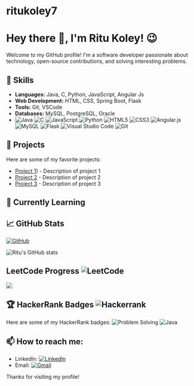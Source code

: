 # ritukoley7

# Hey there 👋, I'm Ritu Koley! 😉

Welcome to my GitHub profile! I'm a software developer passionate about technology, open-source contributions, and solving interesting problems. 

## 🌟 Skills
- **Languages:** Java, C, Python, JavaScript, Angular Js
- **Web Development:** HTML, CSS, Spring Boot, Flask
- **Tools:** Git, VSCode
- **Databases:** MySQL, PostgreSQL, Oracle
- ![Java](https://img.shields.io/badge/Java-ED8B00?style=for-the-badge&logo=java&logoColor=white)
![C](https://img.shields.io/badge/c-%2300599C.svg?style=for-the-badge&logo=c&logoColor=white)
![JavaScript](https://img.shields.io/badge/JavaScript-F7DF1E?style=for-the-badge&logo=javascript&logoColor=black)
![Python](https://img.shields.io/badge/Python-3776AB?style=for-the-badge&logo=python&logoColor=white)
![HTML5](https://img.shields.io/badge/html5-%23E34F26.svg?style=for-the-badge&logo=html5&logoColor=white)
![CSS3](https://img.shields.io/badge/css3-%231572B6.svg?style=for-the-badge&logo=css3&logoColor=white)
![Angular.js](https://img.shields.io/badge/angular.js-%23E23237.svg?style=for-the-badge&logo=angularjs&logoColor=white)
![MySQL](https://img.shields.io/badge/mysql-4479A1.svg?style=for-the-badge&logo=mysql&logoColor=white)
![Flask](https://img.shields.io/badge/flask-%23000.svg?style=for-the-badge&logo=flask&logoColor=white)
![Visual Studio Code](https://img.shields.io/badge/Visual%20Studio%20Code-0078d7.svg?style=for-the-badge&logo=visual-studio-code&logoColor=white)
![Git](https://img.shields.io/badge/git-%23F05033.svg?style=for-the-badge&logo=git&logoColor=white)

## 🚀 Projects
Here are some of my favorite projects:

- [Project 1](https://github.com/RituKoley/AmazonClone)) - Description of project 1
- [Project 2](https://github.com/RituKoley/ChatBot) - Description of project 2
- [Project 3](https://github.com/RituKoley/Library-Management-System) - Description of project 3

## 🎯 Currently Learning


## 📈 GitHub Stats
[![GitHub](https://img.shields.io/badge/github-%23121011.svg?style=for-the-badge&logo=github&logoColor=white)](https://github.com/RituKoley/ritukoley7)

![Ritu's GitHub stats](https://github-readme-stats.vercel.app/api?username=RituKoley&show_icons=true&bg_color=00000000)

## LeetCode Progress  ![LeetCode](https://img.shields.io/badge/LeetCode-000000?style=for-the-badge&logo=LeetCode&logoColor=#d16c06)
![](https://leetcard.jacoblin.cool/Rii_7?ext=heatmap)

## 🏆 HackerRank Badges  ![Hackerrank](https://img.shields.io/badge/-Hackerrank-2EC866?style=for-the-badge&logo=HackerRank&logoColor=white)
Here are some of my HackerRank badges:
![Problem Solving](https://img.shields.io/badge/Problem%20Solving-Gold-brightgreen)
![Java](https://img.shields.io/badge/Java-Silver-blue)

## 📫 How to reach me:
- LinkedIn: [![LinkedIn](https://img.shields.io/badge/linkedin-%230077B5.svg?style=for-the-badge&logo=linkedin&logoColor=white)](https://www.linkedin.com/in/ritu-koley-73174120a/)
- Email:	[![Gmail](https://img.shields.io/badge/Gmail-D14836?style=for-the-badge&logo=gmail&logoColor=white)](ritukoleyrk7@gmail.com)

Thanks for visiting my profile!

